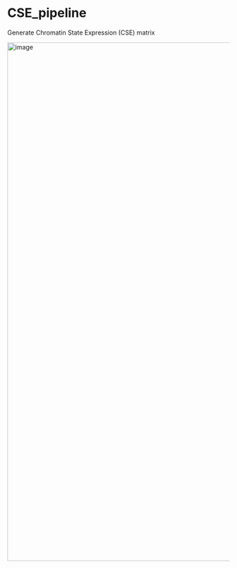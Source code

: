 # CSE_pipeline
Generate Chromatin State Expression (CSE) matrix

<img width="1176" alt="image" src="https://github.com/fw262/CSE_pipeline/assets/56937181/f7aa17b6-b402-4343-bbc7-19554d5146f4">
